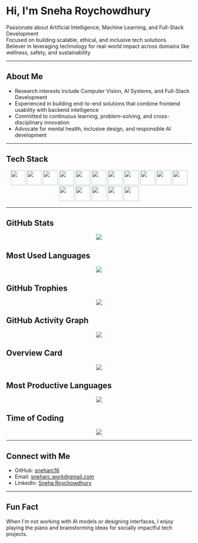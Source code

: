 # Hi, I'm Sneha Roychowdhury

Passionate about Artificial Intelligence, Machine Learning, and Full-Stack Development  
Focused on building scalable, ethical, and inclusive tech solutions  
Believer in leveraging technology for real-world impact across domains like wellness, safety, and sustainability

---

## About Me

- Research interests include Computer Vision, AI Systems, and Full-Stack Development  
- Experienced in building end-to-end solutions that combine frontend usability with backend intelligence  
- Committed to continuous learning, problem-solving, and cross-disciplinary innovation  
- Advocate for mental health, inclusive design, and responsible AI development  

---

## Tech Stack

<p align="center">
  <img src="https://cdn.jsdelivr.net/gh/devicons/devicon/icons/cplusplus/cplusplus-original.svg" width="40" />
  <img src="https://cdn.jsdelivr.net/gh/devicons/devicon/icons/python/python-original.svg" width="40" />
  <img src="https://cdn.jsdelivr.net/gh/devicons/devicon/icons/javascript/javascript-original.svg" width="40" />
  <img src="https://cdn.jsdelivr.net/gh/devicons/devicon/icons/html5/html5-original.svg" width="40" />
  <img src="https://cdn.jsdelivr.net/gh/devicons/devicon/icons/css3/css3-original.svg" width="40" />
  <img src="https://cdn.jsdelivr.net/gh/devicons/devicon/icons/react/react-original.svg" width="40" />
  <img src="https://cdn.jsdelivr.net/gh/devicons/devicon/icons/nodejs/nodejs-original.svg" width="40" />
  <img src="https://cdn.jsdelivr.net/gh/devicons/devicon/icons/express/express-original.svg" width="40" />
  <img src="https://cdn.jsdelivr.net/gh/devicons/devicon/icons/mongodb/mongodb-original.svg" width="40" />
  <img src="https://cdn.jsdelivr.net/gh/devicons/devicon/icons/r/r-original.svg" width="40" />
  <img src="https://cdn.jsdelivr.net/gh/devicons/devicon/icons/tensorflow/tensorflow-original.svg" width="40" />
  <img src="https://cdn.jsdelivr.net/gh/devicons/devicon/icons/pytorch/pytorch-original.svg" width="40" />
  <img src="https://cdn.jsdelivr.net/gh/devicons/devicon/icons/opencv/opencv-original.svg" width="40" />
  <img src="https://cdn.jsdelivr.net/gh/devicons/devicon/icons/git/git-original.svg" width="40" />
  <img src="https://cdn.jsdelivr.net/gh/devicons/devicon/icons/github/github-original.svg" width="40" />
  <img src="https://cdn.jsdelivr.net/gh/devicons/devicon/icons/matlab/matlab-original.svg" width="40" />
</p>

---

## GitHub Stats

<p align="center">
  <img src="https://github-readme-stats.vercel.app/api?username=sneharc16&show_icons=true&theme=default&hide_title=true" />
</p>

## Most Used Languages

<p align="center">
  <img src="https://github-readme-stats.vercel.app/api/top-langs/?username=sneharc16&layout=compact&theme=default" />
</p>

## GitHub Trophies

<p align="center">
  <img src="https://github-profile-trophy.vercel.app/?username=sneharc16&theme=flat&margin-w=10" />
</p>

## GitHub Activity Graph

<p align="center">
  <img src="https://github-readme-activity-graph.vercel.app/graph?username=sneharc16&theme=github" />
</p>

## Overview Card

<p align="center">
  <img src="https://github-profile-summary-cards.vercel.app/api/cards/profile-details?username=sneharc16&theme=default" />
</p>

## Most Productive Languages

<p align="center">
  <img src="https://github-profile-summary-cards.vercel.app/api/cards/most-commit-language?username=sneharc16&theme=default" />
</p>

## Time of Coding

<p align="center">
  <img src="https://github-profile-summary-cards.vercel.app/api/cards/productive-time?username=sneharc16&theme=default&utcOffset=5.5" />
</p>

---

## Connect with Me

- GitHub: [sneharc16](https://github.com/sneharc16)  
- Email: [sneharc.work@gmail.com](mailto:sneharc.work@gmail.com)  
- LinkedIn: [Sneha Roychowdhury](https://www.linkedin.com/in/snehaaroychowdhury/)  

---

## Fun Fact

When I'm not working with AI models or designing interfaces, I enjoy playing the piano and brainstorming ideas for socially impactful tech projects.


